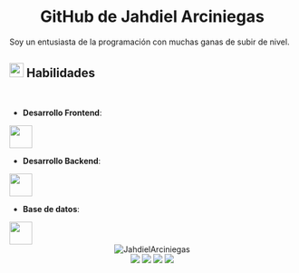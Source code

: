 
<h1 align="center">  GitHub de Jahdiel Arciniegas </h1>
<p>Soy un entusiasta de la programación con muchas ganas de subir de nivel.</p>



## <img src="https://media2.giphy.com/media/QssGEmpkyEOhBCb7e1/giphy.gif?cid=ecf05e47a0n3gi1bfqntqmob8g9aid1oyj2wr3ds3mg700bl&rid=giphy.gif" width ="25"><b align="center"> Habilidades </b>
<br>
    
- **Desarrollo Frontend**:
<img height="40" src="https://skillicons.dev/icons?i=react,bootstrap,html,css,sass,js,ts,figma,astro,tailwind"/>
<br>

- **Desarrollo Backend**:
<img height="40" src="https://skillicons.dev/icons?i=nodejs,express,vite"/>
<br>

- **Base de datos**:
<img height="40" src="https://skillicons.dev/icons?i=mysql,mongodb,sqlite"/>

<br>
        
 
 <div align="center">
     <img src="https://github-readme-stats.vercel.app/api?username=JahdielArciniegas&show_icons=true&locale=es&layout=compact&theme=merko" alt="JahdielArciniegas" />
     <br>
     <a href="https://github.com/JahdielArciniegas/FullStackOpen"><img src="https://github-readme-stats.vercel.app/api/pin/?username=JahdielArciniegas&repo=FullStackOpen&theme=merko"></img></a>
     <a href="https://github.com/JahdielArciniegas/project-farmacia-bouna-vita"><img src="https://github-readme-stats.vercel.app/api/pin/?username=JahdielArciniegas&repo=project-farmacia-bouna-vita&theme=merko"></img></a>
     <a href="https://github.com/JahdielArciniegas/FullStackOpenPart3"><img src="https://github-readme-stats.vercel.app/api/pin/?username=JahdielArciniegas&repo=FullStackOpenPart3&theme=merko"></img></a>
     <a href="https://github.com/JahdielArciniegas/FullStackOpen-ts"><img src="https://github-readme-stats.vercel.app/api/pin/?username=JahdielArciniegas&repo=FullStackOpen-ts&theme=merko"></img></a>
 </div>
<!--
**JahdielArciniegas/JahdielArciniegas** is a ✨ _special_ ✨ repository because its `README.md` (this file) appears on your GitHub profile.

Here are some ideas to get you started:

- 🔭 I’m currently working on ...
- 🌱 I’m currently learning ...
- 👯 I’m looking to collaborate on ...
- 🤔 I’m looking for help with ...
- 💬 Ask me about ...
- 📫 How to reach me: ...
- 😄 Pronouns: ...
- ⚡ Fun fact: ...
-->
